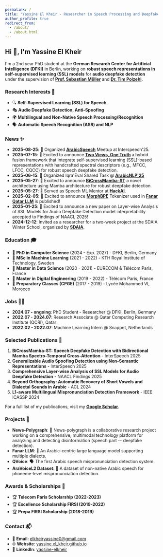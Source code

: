 ```yaml
---
permalink: /
title: "Yassine El Kheir - Researcher in Speech Processing and Deepfake Detection"
author_profile: true
redirect_from:
  - /about/
  - /about.html
---
```



## Hi 👋, I'm Yassine El Kheir
I'm a 2nd year PhD student at the **German Research Center for Artificial Intelligence (DFKI)** in Berlin, working on **robust speech representations in self-supervised learning (SSL) models** for **audio deepfake detection** under the supervision of **[Prof. Sebastian Möller](https://scholar.google.de/citations?user=BC_qcg0AAAAJ&hl=en)** and  **[Dr. Tim Polzehl](https://scholar.google.de/citations?user=tImnUh0AAAAJ&hl=en)**.

### Research Interests 👀
- 🔍 **Self-Supervised Learning (SSL) for Speech**
- 🎭 **Audio Deepfake Detection, Anti-Spoofing**
- 🌍 **Multilingual and Non-Native Speech Processing/Recognition**
- 🗣 **Automatic Speech Recognition (ASR) and NLP**

### News ✨
- **2025-08-25**: 🎉 Organized **[ArabicSpeech](https://www.linkedin.com/feed/update/urn:li:activity:7364633218228142083/)** Meetup at Interspeech'25.
- **2025-07-15**: 🎉 Excited to announce **[Two Views, One Truth](https://arxiv.org/pdf/2507.20417)** a hybrid fusion framework that integrate self-supervised learning (SSL)-based representations with handcrafted spectral descriptors (e.g., MFCC, LFCC, CQCC) for robust speech deepfake detection.
- **2025-06-15**: 🎉 Organized Iqra'Eval Shared Task @ **[ArabicNLP'25](https://huggingface.co/IqraEval)**
- **2025-05-27**: 🎉 Excited to announce **[BiCrossMamba-ST](https://arxiv.org/pdf/2505.13930)** a novel architecture using Mamba architecture for robust deepfake detection.
- **2025-05-27**: 🎉 Served as Speech ML Mentor at **[HackAI](https://hackai.ma)**.
- **2025-02-05**: 🎉 Excited to announce **[MorphBPE](https://arxiv.org/pdf/2502.00894)** Tokenizer used in **[Fanar Qatar LLM](https://arxiv.org/pdf/2501.13944)** is published!
- **2025-01-25**: 🎉 Excited to announce a new paper on Layer-wise Analysis of SSL Models for Audio Deepfake Detection model interpretability accepted to Findings of NAACL 2025!
- **2024-12-12**: Invited as a researcher for a two-week project at the SDAIA Winter School, organized by **[SDAIA](https://sdaia-event.webflow.io/)**. 


### Education 🎓
- 📍 **PhD in Computer Science** (2024 - Exp. 2027) - DFKI, Berlin, Germany
- 📍 **MSc in Machine Learning** (2021 - 2022) - KTH Royal Institute of Technology, Sweden
- 📍 **Master in Data Science** (2020 - 2021) - EURECOM & Télécom Paris, France
- 📍 **Master in Digital Engineering** (2019 - 2022) - Télécom Paris, France
- 📍 **Preparatory Classes (CPGE)** (2017 - 2019) - Lycée Mohammed VI, Morocco

### Jobs 🧑‍💻
- **2024.07 - ongoing**: PhD Student - Researcher @ DFKI, Berlin, Germany
- **2022.07 - 2024.07**: Research Associate @ Qatar Computing Research Institute (QCRI), Qatar
- **2022.02 - 2022.07**: Machine Learning Intern @ Snappet, Netherlands

### Selected Publications 📜
1. **BiCrossMamba-ST: Speech Deepfake Detection with Bidirectional Mamba Spectro-Temporal Cross-Attention** - InterSpeech 2025
2. **Generalizable Audio Spoofing Detection using Non-Semantic Representations** - InterSpeech 2025
3. **Comprehensive Layer-wise Analysis of SSL Models for Audio Deepfake Detection** - NAACL Findings 2025
4. **Beyond Orthography: Automatic Recovery of Short Vowels and Dialectal Sounds in Arabic** - ACL 2024
5. **L1-aware Multilingual Mispronunciation Detection Framework** - IEEE ICASSP 2024

For a full list of my publications, visit my **[Google Scholar](https://scholar.google.com/)**.

### Projects 🚀
- **News-Polygraph**: 🤖 News-polygraph is a collaborative research project working on a comprehensive, multimodal technology platform for analyzing and detecting disinformation (speech part -- deepfake detection).
- **Fanar LLM**: 🤖 An Arabic-centric large language model supporting multiple dialects.
- **QVoice**: 🗣️ The first Arabic speech mispronunciation detection system.
- **AraVoiceL2 Dataset**: 🎤 A dataset of non-native Arabic speech for phoneme-level mispronunciation detection.

### Awards & Scholarships 🏅
- 🏆 **Telecom Paris Scholarship (2022-2023)**
- 🏆 **Excellence Scholarship FIRSI (2019-2022)**
- 🏆 **Prepa FIRSI Scholarship (2018-2019)**

### Contact 📬
- 📧 **Email**: elkheiryassine0@gmail.com
- 🌐 **Website**: [yassine.el_kheir.github.io](https://yaselley.github.io)
- 🔗 **LinkedIn**: [yassine-elkheir](https://www.linkedin.com/in/yassine-elkheir-169b97191/)
